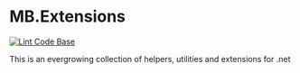 # MB.Extensions
[![Lint Code Base](https://github.com/martinobordin/MB.Extensions/actions/workflows/super-linter.yml/badge.svg)](https://github.com/martinobordin/MB.Extensions/actions/workflows/super-linter.yml)

This is an evergrowing collection of helpers, utilities and extensions for .net
